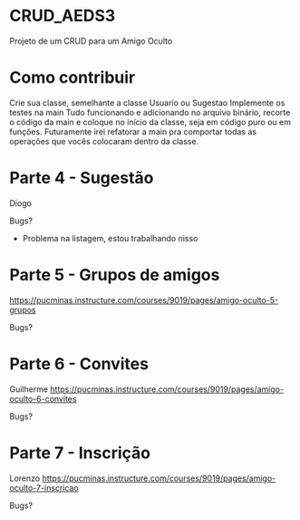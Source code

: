 # CRUD_AEDS3
Projeto de um CRUD para um Amigo Oculto

# Como contribuir
Crie sua classe, semelhante a classe Usuario ou Sugestao
Implemente os testes na main
Tudo funcionando e adicionando no arquivo binário, recorte o código da main e coloque no início da classe, seja em código puro ou em funções.
Futuramente irei refatorar a main pra comportar todas as operações que vocês colocaram dentro da classe. 


# Parte 4 - Sugestão
Diogo

Bugs?
* Problema na listagem, estou trabalhando nisso

# Parte 5 - Grupos de amigos
https://pucminas.instructure.com/courses/9019/pages/amigo-oculto-5-grupos

Bugs? 

# Parte 6 - Convites
Guilherme
https://pucminas.instructure.com/courses/9019/pages/amigo-oculto-6-convites

Bugs? 

# Parte 7 - Inscrição
Lorenzo
https://pucminas.instructure.com/courses/9019/pages/amigo-oculto-7-inscricao

Bugs?

